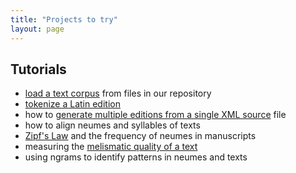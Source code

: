 ```yaml
---
title: "Projects to try"
layout: page
---
```




## Tutorials


-   [load a text corpus](corpus) from files in our repository
-   [tokenize a Latin edition](tokenize)
-   how to [generate multiple editions from a single XML source](editions) file
-   how to align neumes and syllables of texts
-   [Zipf's Law](zipf) and the frequency of neumes in manuscripts
-   measuring the [melismatic quality of a text](melisma)
-   using ngrams to identify patterns in neumes and texts

